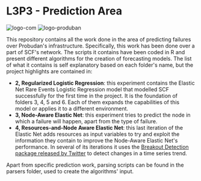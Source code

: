 L3P3 - Prediction Area
====

![logo-com](https://raw.githubusercontent.com/centeropenmiddleware/l3p3-dashboard/master/images/logoCOM3.png) ![logo-produban](https://raw.githubusercontent.com/centeropenmiddleware/l3p3-dashboard/master/images/produban-big.png)


This repository contains all the work done in the area of predicting failures over Probudan's infrastructure. Specifically, this work has been done over a part of SCF's network. The scripts it contains have been coded in R and present different algorithms for the creation of forecasting models. The list of what it contains is self explanatory based on each folder's name, but the project highlights are contained in:

* **2, Regularized Logistic Regression**: this experiment contains the Elastic Net Rare Events Logistic Regression model that modelled SCF successfully for the first time in the project. It is the foundation of folders 3, 4, 5 and 6. Each of them expands the capabilities of this model or applies it to a different environment.
* **3, Node-Aware Elastic Net**: this experiment tries to predict the node in which a failure will happen, apart from the type of failure.
* **4, Resources-and-Node Aware Elastic Net**: this last iteration of the Elastic Net adds resources as input variables to try and exploit the information they contain to improve the Node-Aware Elastic Net's performance. In several of its iterations it uses the [Breakout Detection package released by Twitter](https://github.com/twitter/BreakoutDetection) to detect changes in a time series trend.

Apart from specific prediction work, parsing scripts can be found in the parsers folder, used to create the algorithms' input.
